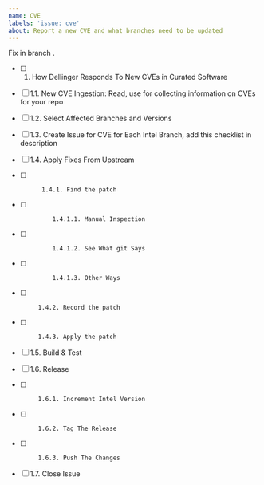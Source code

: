 ```yaml
---
name: CVE
labels: 'issue: cve'
about: Report a new CVE and what branches need to be updated
---
```

Fix [](https://nvd.nist.gov/vuln/detail/) in branch [](https://github.com/intel-innersource/libraries.communications.secure.thirdparty.openssl/tree/).

- [ ] 1. How Dellinger Responds To New CVEs in Curated Software
- [ ]   1.1. New CVE Ingestion: Read, use for collecting information on CVEs for your repo
- [ ]   1.2. Select Affected Branches and Versions
- [ ]   1.3. Create Issue for CVE for Each Intel Branch, add this checklist in description
- [ ]   1.4. Apply Fixes From Upstream
- [ ]           1.4.1. Find the patch
- [ ]              1.4.1.1. Manual Inspection
- [ ]              1.4.1.2. See What git Says
- [ ]              1.4.1.3. Other Ways
- [ ]          1.4.2. Record the patch
- [ ]          1.4.3. Apply the patch
- [ ]   1.5. Build & Test
- [ ]   1.6. Release
- [ ]          1.6.1. Increment Intel Version
- [ ]          1.6.2. Tag The Release
- [ ]          1.6.3. Push The Changes
- [ ]   1.7. Close Issue


<!--
Thank you for taking the time to report a new CVE.  Only one CVE and Branch per issue.

For example: Fix [CVE-2023-2975](https://nvd.nist.gov/vuln/detail/CVE-2023-2975) in Branch [openssl-3.1.0-01-Intel](https://github.com/intel-innersource/libraries.communications.secure.thirdparty.openssl/tree/openssl-3.1.0-01-Intel).



-->